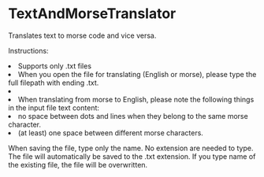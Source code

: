 # TextAndMorseTranslator
Translates text to morse code and vice versa.

Instructions:
<li>Supports only .txt files</li>
<li>When you open the file for translating (English or morse), please type the full filepath with ending .txt.<li>
<li>When translating from morse to English, please note the following things in the input file text content:
 <li>no space between dots and lines when they belong to the same morse character.</li>
 <li>(at least) one space between different morse characters.</li></li>
 
 When saving the file, type only the name. No extension are needed to type. The file will automatically be saved to the .txt extension.
 If you type name of the existing file, the file will be overwritten.
